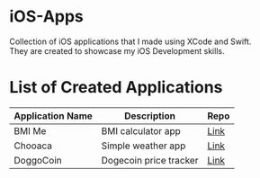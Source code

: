 # iOS-Apps
Collection of iOS applications that I made using XCode and Swift.  
They are created to showcase my iOS Development skills.  


# List of Created Applications 
| Application Name        | Description               |Repo                                              |
| ------------------------|---------------------------|--------------------------------------------------|
| BMI Me                  | BMI calculator app        |[Link](https://github.com/jonathanvieri/bmi-me)   |
| Chooaca                 | Simple weather app        |[Link](https://github.com/jonathanvieri/chooaca)  |
| DoggoCoin               | Dogecoin price tracker    |[Link](https://github.com/jonathanvieri/doggocoin)|
